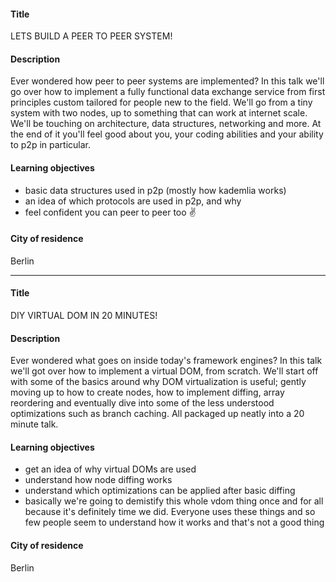 #### Title
LETS BUILD A PEER TO PEER SYSTEM!

#### Description
Ever wondered how peer to peer systems are implemented? In this talk we'll go
over how to implement a fully functional data exchange service from first
principles custom tailored for people new to the field. We'll go from a tiny
system with two nodes, up to something that can work at internet scale.  We'll
be touching on architecture, data structures, networking and more. At the end
of it you'll feel good about you, your coding abilities and your ability to p2p
in particular.

#### Learning objectives
- basic data structures used in p2p (mostly how kademlia works)
- an idea of which protocols are used in p2p, and why
- feel confident you can peer to peer too :v:

#### City of residence
Berlin

---

#### Title
DIY VIRTUAL DOM IN 20 MINUTES!

#### Description
Ever wondered what goes on inside today's framework engines? In this talk
we'll got over how to implement a virtual DOM, from scratch. We'll start off
with some of the basics around why DOM virtualization is useful; gently moving
up to how to create nodes, how to implement diffing, array reordering and
eventually dive into some of the less understood optimizations such as branch
caching. All packaged up neatly into a 20 minute talk.

#### Learning objectives
- get an idea of why virtual DOMs are used
- understand how node diffing works
- understand which optimizations can be applied after basic diffing
- basically we're going to demistify this whole vdom thing once and for all
  because it's definitely time we did. Everyone uses these things and so few
  people seem to understand how it works and that's not a good thing

#### City of residence
Berlin
